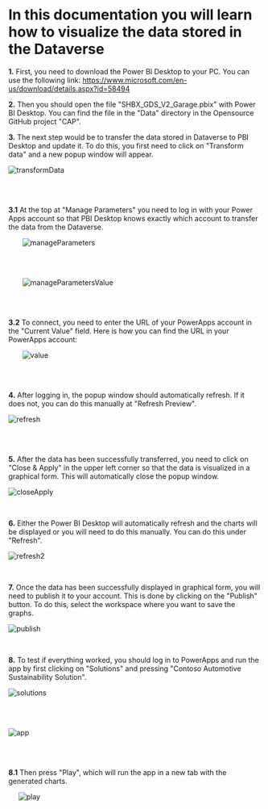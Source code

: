 # In this documentation you will learn how to visualize the data stored in the Dataverse

**1.** First, you need to download the Power BI Desktop to your PC. You can use the following link: https://www.microsoft.com/en-us/download/details.aspx?id=58494 


**2.** Then you should open the file "SHBX_GDS_V2_Garage.pbix" with Power BI Desktop. You can find the file in the "Data" directory in the Opensource GitHub project "CAP".   


**3.** The next step would be to transfer the data stored in Dataverse to PBI Desktop and update it. To do this, you first need to click on "Transform data" and a new popup window will appear.  

   ![transformData](https://github.com/shbxio/CAP/assets/43991954/8efe444c-ae0a-4a4b-b88b-f7065402b7ee)

<br /> <br />

   **3.1** At the top at "Manage Parameters" you need to log in with your Power Apps account so that PBI Desktop knows exactly which account to transfer the data from the Dataverse.
   
&nbsp;&nbsp;&nbsp;&nbsp;&nbsp;&nbsp; ![manageParameters](https://github.com/shbxio/CAP/assets/43991954/965f6d23-1826-4bf7-b175-9466b94d44db)

<br /> <br />

&nbsp;&nbsp;&nbsp;&nbsp;&nbsp;&nbsp; ![manageParametersValue](https://github.com/shbxio/CAP/assets/43991954/73f54926-01b8-4482-af3d-805d514faae9)

<br /> <br />

   **3.2** To connect, you need to enter the URL of your PowerApps account in the "Current Value" field. Here is how you can find the URL in your PowerApps account:
    
&nbsp;&nbsp;&nbsp;&nbsp;&nbsp;&nbsp; ![value](https://github.com/shbxio/CAP/assets/43991954/86e2bd0e-a7db-490b-a780-e6f631373c19)

<br /> <br /> 

**4.** After logging in, the popup window should automatically refresh. If it does not, you can do this manually at "Refresh Preview". 

   ![refresh](https://github.com/shbxio/CAP/assets/43991954/4e8f4c1d-be06-4084-aa32-5c054abebdb5)

<br /> <br /> 

**5.** After the data has been successfully transferred, you need to click on "Close & Apply" in the upper left corner so that the data is visualized in a graphical form. This will automatically close the popup window. 

   ![closeApply](https://github.com/shbxio/CAP/assets/43991954/7f6da884-ffd4-4496-a3a5-d8f148e74ca8)

<br /> 

**6.** Either the Power BI Desktop will automatically refresh and the charts will be displayed or you will need to do this manually. You can do this under "Refresh". 

   ![refresh2](https://github.com/shbxio/CAP/assets/43991954/ddcaed36-a7a0-4a25-bb03-43c386a2136c)

<br /> 

**7.** Once the data has been successfully displayed in graphical form, you will need to publish it to your account. This is done by clicking on the "Publish" button. To do this, select the workspace where you want to save the graphs. 

   ![publish](https://github.com/shbxio/CAP/assets/43991954/624e2806-c77e-4f40-a7c8-3515300dfd0f)

<br /> 

**8.** To test if everything worked, you should log in to PowerApps and run the app by first clicking on "Solutions" and pressing "Contoso Automotive Sustainability Solution". 

   ![solutions](https://github.com/shbxio/CAP/assets/43991954/058d3f5e-a45d-4b42-bcf6-1c00e048fe3b)

<br /> <br />

   ![app](https://github.com/shbxio/CAP/assets/43991954/6883a463-39af-471a-b81e-b1714c9910a3)

<br /> <br />

   **8.1** Then press "Play", which will run the app in a new tab with the generated charts.
    
&nbsp;&nbsp;&nbsp;&nbsp; ![play](https://github.com/shbxio/CAP/assets/43991954/5cab2726-5fca-4afa-b8ff-7d564486d4db)
